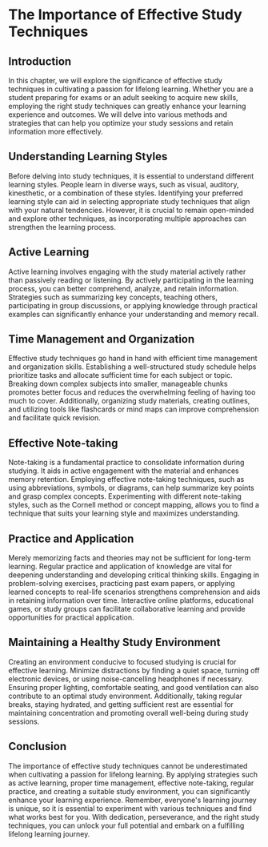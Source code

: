 # The Importance of Effective Study Techniques

## Introduction

In this chapter, we will explore the significance of effective study techniques in cultivating a passion for lifelong learning. Whether you are a student preparing for exams or an adult seeking to acquire new skills, employing the right study techniques can greatly enhance your learning experience and outcomes. We will delve into various methods and strategies that can help you optimize your study sessions and retain information more effectively.

## Understanding Learning Styles

Before delving into study techniques, it is essential to understand different learning styles. People learn in diverse ways, such as visual, auditory, kinesthetic, or a combination of these styles. Identifying your preferred learning style can aid in selecting appropriate study techniques that align with your natural tendencies. However, it is crucial to remain open-minded and explore other techniques, as incorporating multiple approaches can strengthen the learning process.

## Active Learning

Active learning involves engaging with the study material actively rather than passively reading or listening. By actively participating in the learning process, you can better comprehend, analyze, and retain information. Strategies such as summarizing key concepts, teaching others, participating in group discussions, or applying knowledge through practical examples can significantly enhance your understanding and memory recall.

## Time Management and Organization

Effective study techniques go hand in hand with efficient time management and organization skills. Establishing a well-structured study schedule helps prioritize tasks and allocate sufficient time for each subject or topic. Breaking down complex subjects into smaller, manageable chunks promotes better focus and reduces the overwhelming feeling of having too much to cover. Additionally, organizing study materials, creating outlines, and utilizing tools like flashcards or mind maps can improve comprehension and facilitate quick revision.

## Effective Note-taking

Note-taking is a fundamental practice to consolidate information during studying. It aids in active engagement with the material and enhances memory retention. Employing effective note-taking techniques, such as using abbreviations, symbols, or diagrams, can help summarize key points and grasp complex concepts. Experimenting with different note-taking styles, such as the Cornell method or concept mapping, allows you to find a technique that suits your learning style and maximizes understanding.

## Practice and Application

Merely memorizing facts and theories may not be sufficient for long-term learning. Regular practice and application of knowledge are vital for deepening understanding and developing critical thinking skills. Engaging in problem-solving exercises, practicing past exam papers, or applying learned concepts to real-life scenarios strengthens comprehension and aids in retaining information over time. Interactive online platforms, educational games, or study groups can facilitate collaborative learning and provide opportunities for practical application.

## Maintaining a Healthy Study Environment

Creating an environment conducive to focused studying is crucial for effective learning. Minimize distractions by finding a quiet space, turning off electronic devices, or using noise-cancelling headphones if necessary. Ensuring proper lighting, comfortable seating, and good ventilation can also contribute to an optimal study environment. Additionally, taking regular breaks, staying hydrated, and getting sufficient rest are essential for maintaining concentration and promoting overall well-being during study sessions.

## Conclusion

The importance of effective study techniques cannot be underestimated when cultivating a passion for lifelong learning. By applying strategies such as active learning, proper time management, effective note-taking, regular practice, and creating a suitable study environment, you can significantly enhance your learning experience. Remember, everyone's learning journey is unique, so it is essential to experiment with various techniques and find what works best for you. With dedication, perseverance, and the right study techniques, you can unlock your full potential and embark on a fulfilling lifelong learning journey.
